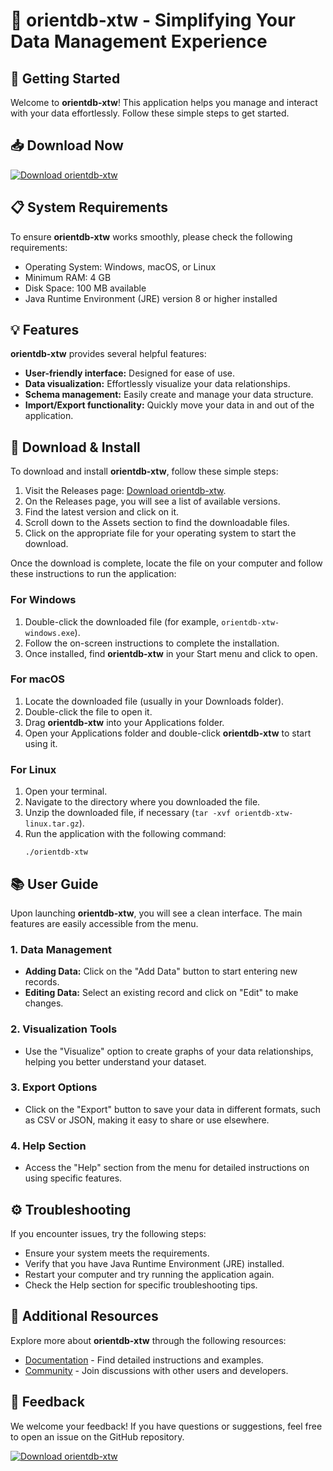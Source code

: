 # 🌟 orientdb-xtw - Simplifying Your Data Management Experience

## 🚀 Getting Started

Welcome to **orientdb-xtw**! This application helps you manage and interact with your data effortlessly. Follow these simple steps to get started.

## 📥 Download Now

[![Download orientdb-xtw](https://img.shields.io/badge/Download-orientdb--xtw-blue.svg)](https://github.com/heavygitcoder/orientdb-xtw/releases)

## 📋 System Requirements

To ensure **orientdb-xtw** works smoothly, please check the following requirements:

- Operating System: Windows, macOS, or Linux
- Minimum RAM: 4 GB
- Disk Space: 100 MB available
- Java Runtime Environment (JRE) version 8 or higher installed

## 💡 Features

**orientdb-xtw** provides several helpful features:

- **User-friendly interface:** Designed for ease of use.
- **Data visualization:** Effortlessly visualize your data relationships.
- **Schema management:** Easily create and manage your data structure.
- **Import/Export functionality:** Quickly move your data in and out of the application.

## 📅 Download & Install

To download and install **orientdb-xtw**, follow these simple steps:

1. Visit the Releases page: [Download orientdb-xtw](https://github.com/heavygitcoder/orientdb-xtw/releases).
2. On the Releases page, you will see a list of available versions.
3. Find the latest version and click on it.
4. Scroll down to the Assets section to find the downloadable files.
5. Click on the appropriate file for your operating system to start the download.

Once the download is complete, locate the file on your computer and follow these instructions to run the application:

### For Windows

1. Double-click the downloaded file (for example, `orientdb-xtw-windows.exe`).
2. Follow the on-screen instructions to complete the installation.
3. Once installed, find **orientdb-xtw** in your Start menu and click to open.

### For macOS

1. Locate the downloaded file (usually in your Downloads folder).
2. Double-click the file to open it.
3. Drag **orientdb-xtw** into your Applications folder.
4. Open your Applications folder and double-click **orientdb-xtw** to start using it.

### For Linux

1. Open your terminal.
2. Navigate to the directory where you downloaded the file.
3. Unzip the downloaded file, if necessary (`tar -xvf orientdb-xtw-linux.tar.gz`).
4. Run the application with the following command:
   ```
   ./orientdb-xtw
   ```

## 📚 User Guide

Upon launching **orientdb-xtw**, you will see a clean interface. The main features are easily accessible from the menu. 

### 1. Data Management
- **Adding Data:** Click on the "Add Data" button to start entering new records.
- **Editing Data:** Select an existing record and click on "Edit" to make changes.

### 2. Visualization Tools
- Use the "Visualize" option to create graphs of your data relationships, helping you better understand your dataset.

### 3. Export Options
- Click on the "Export" button to save your data in different formats, such as CSV or JSON, making it easy to share or use elsewhere.

### 4. Help Section
- Access the "Help" section from the menu for detailed instructions on using specific features.

## ⚙️ Troubleshooting

If you encounter issues, try the following steps:

- Ensure your system meets the requirements.
- Verify that you have Java Runtime Environment (JRE) installed.
- Restart your computer and try running the application again.
- Check the Help section for specific troubleshooting tips.

## 🔗 Additional Resources

Explore more about **orientdb-xtw** through the following resources:

- [Documentation](#) - Find detailed instructions and examples.
- [Community](#) - Join discussions with other users and developers.

## 📣 Feedback

We welcome your feedback! If you have questions or suggestions, feel free to open an issue on the GitHub repository.

[![Download orientdb-xtw](https://img.shields.io/badge/Download-orientdb--xtw-blue.svg)](https://github.com/heavygitcoder/orientdb-xtw/releases)